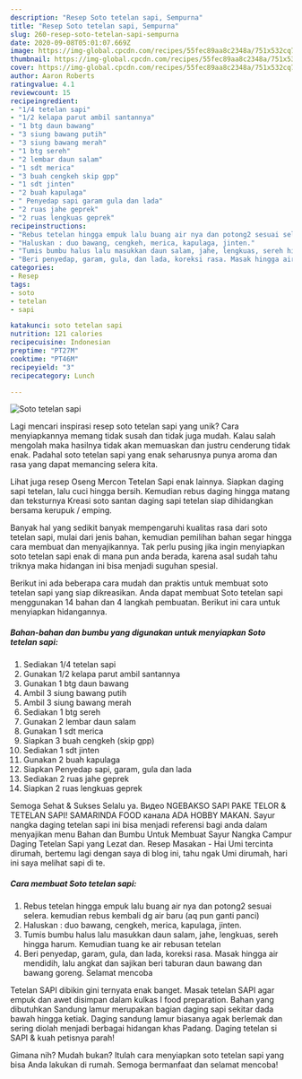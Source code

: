 ```yaml
---
description: "Resep Soto tetelan sapi, Sempurna"
title: "Resep Soto tetelan sapi, Sempurna"
slug: 260-resep-soto-tetelan-sapi-sempurna
date: 2020-09-08T05:01:07.669Z
image: https://img-global.cpcdn.com/recipes/55fec89aa8c2348a/751x532cq70/soto-tetelan-sapi-foto-resep-utama.jpg
thumbnail: https://img-global.cpcdn.com/recipes/55fec89aa8c2348a/751x532cq70/soto-tetelan-sapi-foto-resep-utama.jpg
cover: https://img-global.cpcdn.com/recipes/55fec89aa8c2348a/751x532cq70/soto-tetelan-sapi-foto-resep-utama.jpg
author: Aaron Roberts
ratingvalue: 4.1
reviewcount: 15
recipeingredient:
- "1/4 tetelan sapi"
- "1/2 kelapa parut ambil santannya"
- "1 btg daun bawang"
- "3 siung bawang putih"
- "3 siung bawang merah"
- "1 btg sereh"
- "2 lembar daun salam"
- "1 sdt merica"
- "3 buah cengkeh skip gpp"
- "1 sdt jinten"
- "2 buah kapulaga"
- " Penyedap sapi garam gula dan lada"
- "2 ruas jahe geprek"
- "2 ruas lengkuas geprek"
recipeinstructions:
- "Rebus tetelan hingga empuk lalu buang air nya dan potong2 sesuai selera. kemudian rebus kembali dg air baru (aq pun ganti panci)"
- "Haluskan : duo bawang, cengkeh, merica, kapulaga, jinten."
- "Tumis bumbu halus lalu masukkan daun salam, jahe, lengkuas, sereh hingga harum. Kemudian tuang ke air rebusan tetelan"
- "Beri penyedap, garam, gula, dan lada, koreksi rasa. Masak hingga air mendidih, lalu angkat dan sajikan beri taburan daun bawang dan bawang goreng. Selamat mencoba"
categories:
- Resep
tags:
- soto
- tetelan
- sapi

katakunci: soto tetelan sapi 
nutrition: 121 calories
recipecuisine: Indonesian
preptime: "PT27M"
cooktime: "PT46M"
recipeyield: "3"
recipecategory: Lunch

---
```



![Soto tetelan sapi](https://img-global.cpcdn.com/recipes/55fec89aa8c2348a/751x532cq70/soto-tetelan-sapi-foto-resep-utama.jpg)

Lagi mencari inspirasi resep soto tetelan sapi yang unik? Cara menyiapkannya memang tidak susah dan tidak juga mudah. Kalau salah mengolah maka hasilnya tidak akan memuaskan dan justru cenderung tidak enak. Padahal soto tetelan sapi yang enak seharusnya punya aroma dan rasa yang dapat memancing selera kita.

Lihat juga resep Oseng Mercon Tetelan Sapi enak lainnya. Siapkan daging sapi tetelan, lalu cuci hingga bersih. Kemudian rebus daging hingga matang dan teksturnya Kreasi soto santan daging sapi tetelan siap dihidangkan bersama kerupuk / emping.

Banyak hal yang sedikit banyak mempengaruhi kualitas rasa dari soto tetelan sapi, mulai dari jenis bahan, kemudian pemilihan bahan segar hingga cara membuat dan menyajikannya. Tak perlu pusing jika ingin menyiapkan soto tetelan sapi enak di mana pun anda berada, karena asal sudah tahu triknya maka hidangan ini bisa menjadi suguhan spesial.


Berikut ini ada beberapa cara mudah dan praktis untuk membuat soto tetelan sapi yang siap dikreasikan. Anda dapat membuat Soto tetelan sapi menggunakan 14 bahan dan 4 langkah pembuatan. Berikut ini cara untuk menyiapkan hidangannya.

<!--inarticleads1-->

##### Bahan-bahan dan bumbu yang digunakan untuk menyiapkan Soto tetelan sapi:

1. Sediakan 1/4 tetelan sapi
1. Gunakan 1/2 kelapa parut ambil santannya
1. Gunakan 1 btg daun bawang
1. Ambil 3 siung bawang putih
1. Ambil 3 siung bawang merah
1. Sediakan 1 btg sereh
1. Gunakan 2 lembar daun salam
1. Gunakan 1 sdt merica
1. Siapkan 3 buah cengkeh (skip gpp)
1. Sediakan 1 sdt jinten
1. Gunakan 2 buah kapulaga
1. Siapkan  Penyedap sapi, garam, gula dan lada
1. Sediakan 2 ruas jahe geprek
1. Siapkan 2 ruas lengkuas geprek


Semoga Sehat &amp; Sukses Selalu ya. Видео NGEBAKSO SAPI PAKE TELOR &amp; TETELAN SAPI! SAMARINDA FOOD канала ADA HOBBY MAKAN. Sayur nangka daging tetelan sapi ini bisa menjadi referensi bagi anda dalam menyajikan menu Bahan dan Bumbu Untuk Membuat Sayur Nangka Campur Daging Tetelan Sapi yang Lezat dan. Resep Masakan - Hai Umi tercinta dirumah, bertemu lagi dengan saya di blog ini, tahu ngak Umi dirumah, hari ini saya melihat sapi di te. 

<!--inarticleads2-->

##### Cara membuat Soto tetelan sapi:

1. Rebus tetelan hingga empuk lalu buang air nya dan potong2 sesuai selera. kemudian rebus kembali dg air baru (aq pun ganti panci)
1. Haluskan : duo bawang, cengkeh, merica, kapulaga, jinten.
1. Tumis bumbu halus lalu masukkan daun salam, jahe, lengkuas, sereh hingga harum. Kemudian tuang ke air rebusan tetelan
1. Beri penyedap, garam, gula, dan lada, koreksi rasa. Masak hingga air mendidih, lalu angkat dan sajikan beri taburan daun bawang dan bawang goreng. Selamat mencoba


Tetelan SAPI dibikin gini ternyata enak banget. Masak tetelan SAPI agar empuk dan awet disimpan dalam kulkas I food preparation. Bahan yang dibutuhkan Sandung lamur merupakan bagian daging sapi sekitar dada bawah hingga ketiak. Daging sandung lamur biasanya agak berlemak dan sering diolah menjadi berbagai hidangan khas Padang. Daging tetelan si SAPI &amp; kuah petisnya parah! 

Gimana nih? Mudah bukan? Itulah cara menyiapkan soto tetelan sapi yang bisa Anda lakukan di rumah. Semoga bermanfaat dan selamat mencoba!

